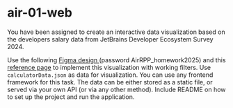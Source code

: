 # air-01-web

You have been assigned to create an interactive data visualization based on the developers salary data from JetBrains Developer Ecosystem Survey 2024. 

Use the following [Figma design ](https://www.figma.com/design/pmxb4N3i62YgFVzE5Nq74b/IT-Salary-Calculator?node-id=0-1&p=f) (password AirRPP_homework2025) and this [reference page](https://www.jetbrains.com/lp/devecosystem-it-salary-calculator/) to implement this visualization with working filters. Use `calculatorData.json` as data for visualization. You can use any frontend framework for this task. The data can be either stored as a static file, or served via your own API (or via any other method). Include README on how to set up the project and run the application.